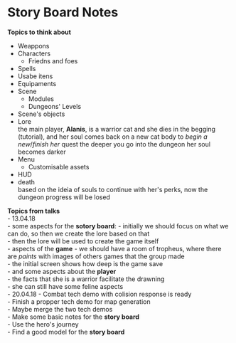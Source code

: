 # Story Board Notes  
  **Topics to think about**  
  - Weappons  
  - Characters  
    - Friedns and foes  
  - Spells  
  - Usabe itens  
  - Equipaments  
  - Scene  
    - Modules  
    - Dungeons' Levels  
  - Scene's objects  
  - Lore  
    the main player, __Alanis__, is a warrior cat and she dies in the begging (tutorial), and
    her soul comes back on a new cat body to _begin a new_/_finish her_ quest
    the deeper you go into the dungeon her soul becomes darker  
  - Menu  
    - Customisable assets  
  - HUD  
  - death  
    based on the ideia of souls to continue with her's perks, now
    the dungeon progress will be losed
  
**Topics from talks**  
	- 13.04.18  
		- some aspects for the __sotory board__:
		- initially we should focus on what we can do, so then we create the lore based on that  
		- then the lore will be used to create the game itself  
		- aspects of the __game__
		- we should have a room of tropheus, where there are _paints_ with images of others games that the group made  
		- the initial screen shows how deep is the game save  
		- and some aspects about the __player__  
		- the facts that she is a warrior facilitate the drawning  
		- she can still have some feline aspects  
	- 20.04.18
		- Combat tech demo with colision response is ready  
		- Finish a propper tech demo for map generation  
		- Maybe merge the two tech demos  
		- Make some basic notes for the __story board__  
			- Use the hero's journey  
		- Find a good model for the __story board__  
